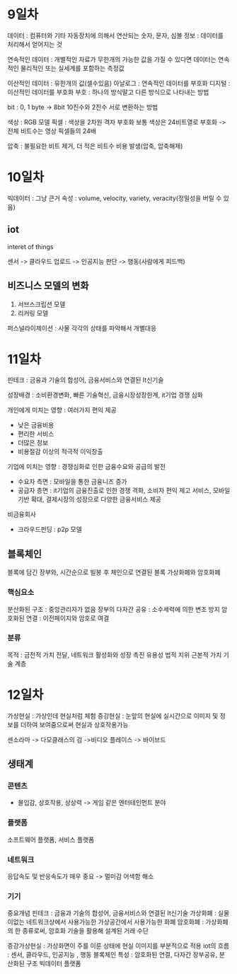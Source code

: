 # 9일차
데이터 : 컴퓨터와 기타 자동장치에 의해서 연산되는 숫자, 문자, 심볼
정보 : 데이터를 처리해서 얻어지는 것

연속적인 데이터 : 개별적인 자료가 무한개의 가능한 값을 가질 수 있다면 데이터는 연속적인 물리적인 또는 실세계를 포함하는 측정값

이산적인 데이터 : 유한개의 값(셀수있음)
아날로그 : 연속적인 데이터를 부호화
디지털 : 이산적인 데이터를 부호화
부호 : 하나의 방식말고 다른 방식으로 나타내는 방법

bit : 0, 1
byte -> 8bit
10진수와 2진수 서로 변환하는 방법

색상 : RGB 모델
픽셀 : 색상을  2차원 격자 부호화
보통 색상은 24비트열로 부호화 -> 전체 비트수는 영상 픽셀들의 24배

압축 : 불필요한 비트 제거, 더 적은 비트수
비용 발생(압축, 압축해제)

# 10일차
빅데이터 : 그냥 큰거
속성  : volume, velocity, variety, veracity(정밀성을 버릴 수 있음)

## iot
interet of things 

센서 -> 클라우드 업로드 -> 인공지능 판단 -> 행동(사람에게 피드백)

## 비즈니스 모델의 변화
1. 서브스크립션 모델
2. 리커링 모델

퍼스널라이제이션 : 사물 각각의 상태를 파악해서 개별대응

# 11일차
핀테크 : 금융과 기술의 합성어, 금융서비스와 연결된 It신기술

성장배경 : 소비환경변화, 빠른 기술혁신, 금융시장성장한계, it기업 경쟁 심화

개인에게 미치는 영향 : 여러가지 편익 제공
- 낮은 금융비용
- 편리한 서비스
- 더많은 정보
- 비용절감 이상의 적극적 이익창출

기업에 미치는 영향 : 경쟁심화로 인한 금융수요와 공급의 발전
- 수요자 측면 : 모바일을 통한 금융니즈 증가
- 공급자 층면 : it기업의 금융진출로 인한 경쟁 격화, 소비자 편익 제고 서비스, 모바일 기반 확대, 결제시장의 성장으로 다양한 금융서비스 제공

비금융회사
- 크라우드펀딩 : p2p 모델

## 블록체인
블록에 담긴 장부와, 시간순으로 빌봉 후 체인으로 연결된 블록
가상화폐와 암호화폐

### 핵심요소
분산화된 구조 : 중앙관리자가 없음
장부의 다자간 공유 : 소수세력에 의한 변조 방지
암호화된 연결 : 이전페이지와 암호로 여결

### 분류
목적 : 금전적 가치 전달, 네트워크 활성화와 성장 촉진
유용성
법적 지위
근본적 가치
기술 계층

# 12일차
가상현실 : 가상인데 현실처럼 체험
증강현실 : 눈앞의 현실에 실시간으로 이미지 및 정보를 더하여 보여줌으로써 현실과 상호작용가능

센소라마 -> 다모클래스의 검 ->비디오 플레이스 -> 바이브드

## 생태계
### 콘텐츠
- 몰입감, 상호작용, 상상력 -> 게임 같은 엔터테인먼트 분야
### 플랫폼
소프트웨어 플랫폼, 서비스 플랫폼
### 네트워크
응답속도 및 반응속도가 매우 중요 -> 멀미감 어색함 해소
### 기기

중요개념
핀테크 : 금융과 기술의 합성어, 금융서비스와 연결된 It신기술
가상화폐 : 실물이없는 네트워크상에서 사용가능한 가상공간에서 사용가능한 화폐
암호화폐 : 가상화폐의 한 종류로써, 암호화 기술을 활용해 설계된 거래 수단

증강가상현실 : 가상화면이 주를 이룬 상태에 현실 이미지를 부분적으로 적용
iot의 흐름  : 센서, 클라우드, 인공지능 , 행동
블록체인 특성 : 암호화된 연결, 다자간 장부공유, 분산화된 구조
빅데이터 플랫폼
